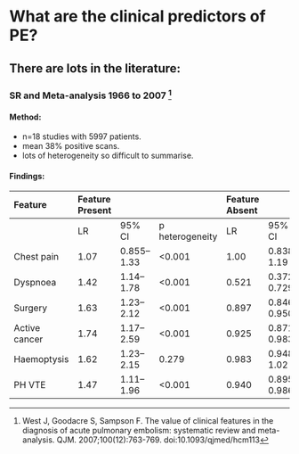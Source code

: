 # What are the clinical predictors of PE?

## There are lots in the literature:

### **SR and Meta-analysis 1966 to 2007**          [^West2007] 

#### Method:
 - n=18 studies with 5997 patients.
 - mean 38% positive scans.
 - lots of heterogeneity so difficult to summarise.

#### Findings:

| Feature       | Feature Present |            |                 | Feature Absent |             |                 |
| :------------ | :-------------- | :--------- | :-------------- | :------------- | :---------- | :-------------- |
|               | LR              | 95% CI     | p heterogeneity | LR             | 95% CI      | p heterogeneity |
| Chest pain    | 1.07            | 0.855–1.33 | <0.001          | 1.00           | 0.838–1.19  | <0.001          |
| Dyspnoea      | 1.42            | 1.14–1.78  | <0.001          | 0.521          | 0.372–0.729 | <0.001          |
| Surgery       | 1.63            | 1.23–2.12  | <0.001          | 0.897          | 0.846–0.950 | 0.019           |
| Active cancer | 1.74            | 1.17–2.59  | <0.001          | 0.925          | 0.871–0.983 | <0.001          |
| Haemoptysis   | 1.62            | 1.23–2.15  | 0.279           | 0.983          | 0.948–1.02  | 0.016           |
| PH VTE        | 1.47            | 1.11–1.96  | <0.001          | 0.940          | 0.895–0.986 | 0.650           |



[^West2007]: West J, Goodacre S, Sampson F. The value of clinical features in the diagnosis of acute pulmonary embolism: systematic review and meta-analysis. QJM. 2007;100(12):763-769. doi:10.1093/qjmed/hcm113